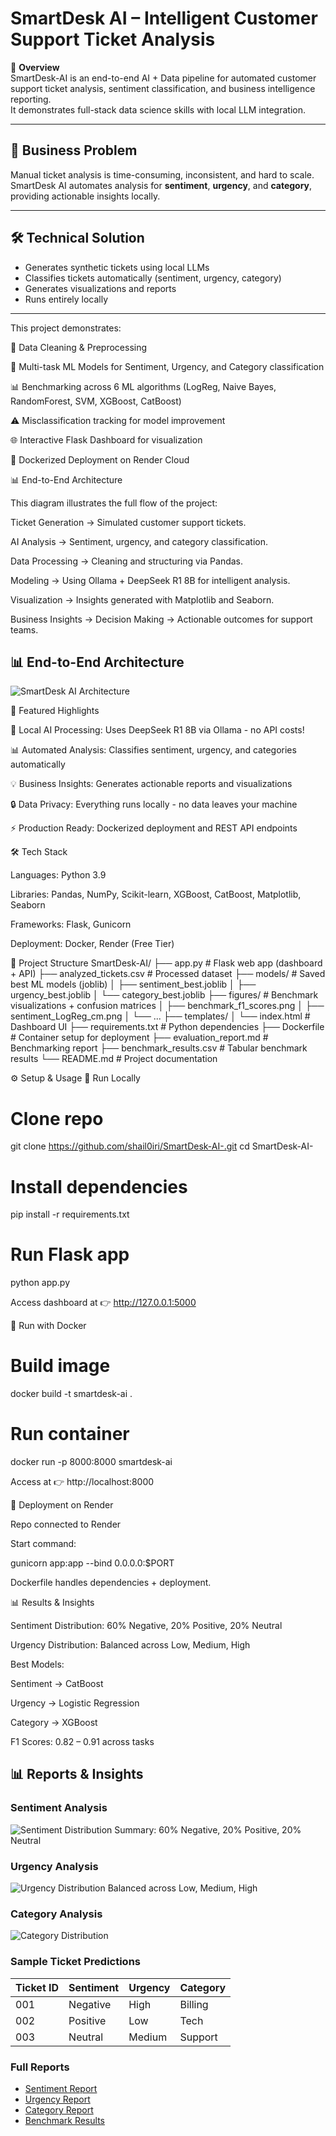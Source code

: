# SmartDesk AI – Intelligent Customer Support Ticket Analysis

📌 **Overview**  
SmartDesk-AI is an end-to-end AI + Data pipeline for automated customer support ticket analysis, sentiment classification, and business intelligence reporting.  
It demonstrates full-stack data science skills with local LLM integration.

---

## 🎯 Business Problem
Manual ticket analysis is time-consuming, inconsistent, and hard to scale.  
SmartDesk AI automates analysis for **sentiment**, **urgency**, and **category**, providing actionable insights locally.

---

## 🛠️ Technical Solution
- Generates synthetic tickets using local LLMs  
- Classifies tickets automatically (sentiment, urgency, category)  
- Generates visualizations and reports  
- Runs entirely locally  

---

This project demonstrates:

🧹 Data Cleaning & Preprocessing

🤖 Multi-task ML Models for Sentiment, Urgency, and Category classification

📊 Benchmarking across 6 ML algorithms (LogReg, Naive Bayes, RandomForest, SVM, XGBoost, CatBoost)

⚠️ Misclassification tracking for model improvement

🌐 Interactive Flask Dashboard for visualization

🐳 Dockerized Deployment on Render Cloud

📊 End-to-End Architecture

This diagram illustrates the full flow of the project:

Ticket Generation → Simulated customer support tickets.

AI Analysis → Sentiment, urgency, and category classification.

Data Processing → Cleaning and structuring via Pandas.

Modeling → Using Ollama + DeepSeek R1 8B for intelligent analysis.

Visualization → Insights generated with Matplotlib and Seaborn.

Business Insights → Decision Making → Actionable outcomes for support teams.
## 📊 End-to-End Architecture  

![SmartDesk AI Architecture](figures/architecture.png)


🌟 Featured Highlights

🚀 Local AI Processing: Uses DeepSeek R1 8B via Ollama - no API costs!

📊 Automated Analysis: Classifies sentiment, urgency, and categories automatically

💡 Business Insights: Generates actionable reports and visualizations

🔒 Data Privacy: Everything runs locally - no data leaves your machine

⚡ Production Ready: Dockerized deployment and REST API endpoints

🛠️ Tech Stack

Languages: Python 3.9

Libraries: Pandas, NumPy, Scikit-learn, XGBoost, CatBoost, Matplotlib, Seaborn

Frameworks: Flask, Gunicorn

Deployment: Docker, Render (Free Tier)

📂 Project Structure
SmartDesk-AI/
├── app.py                  # Flask web app (dashboard + API)
├── analyzed_tickets.csv    # Processed dataset
├── models/                 # Saved best ML models (joblib)
│   ├── sentiment_best.joblib
│   ├── urgency_best.joblib
│   └── category_best.joblib
├── figures/                # Benchmark visualizations + confusion matrices
│   ├── benchmark_f1_scores.png
│   ├── sentiment_LogReg_cm.png
│   └── ...
├── templates/
│   └── index.html          # Dashboard UI
├── requirements.txt        # Python dependencies
├── Dockerfile              # Container setup for deployment
├── evaluation_report.md    # Benchmarking report
├── benchmark_results.csv   # Tabular benchmark results
└── README.md               # Project documentation

⚙️ Setup & Usage
🔹 Run Locally
# Clone repo
git clone https://github.com/shail0iri/SmartDesk-AI-.git
cd SmartDesk-AI-

# Install dependencies
pip install -r requirements.txt

# Run Flask app
python app.py

Access dashboard at 👉 http://127.0.0.1:5000

🔹 Run with Docker
# Build image
docker build -t smartdesk-ai .

# Run container
docker run -p 8000:8000 smartdesk-ai

Access at 👉 http://localhost:8000

🔹 Deployment on Render

Repo connected to Render

Start command:

gunicorn app:app --bind 0.0.0.0:$PORT

Dockerfile handles dependencies + deployment.

📊 Results & Insights

Sentiment Distribution: 60% Negative, 20% Positive, 20% Neutral

Urgency Distribution: Balanced across Low, Medium, High

Best Models:

Sentiment → CatBoost

Urgency → Logistic Regression

Category → XGBoost

F1 Scores: 0.82 – 0.91 across tasks
## 📊 Reports & Insights

### Sentiment Analysis
![Sentiment Distribution](reports/sentiment/sentiment_CatBoost_cm.png)
Summary: 60% Negative, 20% Positive, 20% Neutral

### Urgency Analysis
![Urgency Distribution](reports/urgency/urgency_distribution.png)
Balanced across Low, Medium, High

### Category Analysis
![Category Distribution](reports/category/category_distribution.png)

### Sample Ticket Predictions
| Ticket ID | Sentiment | Urgency | Category |
|-----------|-----------|---------|----------|
| 001       | Negative  | High    | Billing  |
| 002       | Positive  | Low     | Tech     |
| 003       | Neutral   | Medium  | Support  |

### Full Reports
- [Sentiment Report](reports/sentiment/sentiment_report.txt)  
- [Urgency Report](reports/urgency/urgency_report.txt)  
- [Category Report](reports/category/category_report.txt)  
- [Benchmark Results](Models/benchmark_results.csv)




